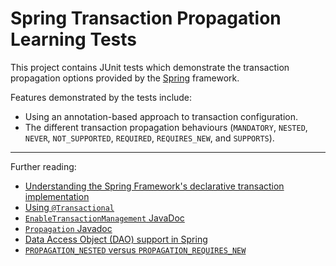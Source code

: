 # Spring Transaction Propagation Learning Tests

This project contains JUnit tests which demonstrate the transaction propagation options provided by the [Spring](https://spring.io/) framework.

Features demonstrated by the tests include:

* Using an annotation-based approach to transaction configuration.
* The different transaction propagation behaviours (`MANDATORY`, `NESTED`, `NEVER`, `NOT_SUPPORTED`, `REQUIRED`, `REQUIRES_NEW`, and `SUPPORTS`).

---

Further reading:

* [Understanding the Spring Framework's declarative transaction implementation](http://docs.spring.io/spring/docs/4.3.6.RELEASE/spring-framework-reference/html/transaction.html#tx-decl-explained)
* [Using `@Transactional`](http://docs.spring.io/spring/docs/4.3.6.RELEASE/spring-framework-reference/html/transaction.html#transaction-declarative-annotations)
* [`EnableTransactionManagement` JavaDoc](http://docs.spring.io/spring/docs/current/javadoc-api/org/springframework/transaction/annotation/EnableTransactionManagement.html)
* [`Propagation` Javadoc](http://docs.spring.io/spring/docs/current/javadoc-api/org/springframework/transaction/annotation/Propagation.html)
* [Data Access Object (DAO) support in Spring](http://docs.spring.io/spring-framework/docs/current/spring-framework-reference/html/dao.html)
* [`PROPAGATION_NESTED` versus `PROPAGATION_REQUIRES_NEW`](http://forum.spring.io/forum/spring-projects/data/7372-propagation-nested-versus-propagation-requires-new)
